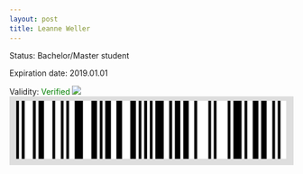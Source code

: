 ```yaml
---
layout: post
title: Leanne Weller
---
```


Status: Bachelor/Master student

Expiration date: 2019.01.01

Validity: <font color="green"> Verified</font> 
![](/members/img/Leanne_Weller.png)
![](/members/img/bar.png)

